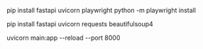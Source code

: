 pip install fastapi uvicorn playwright
python -m playwright install

pip install fastapi uvicorn requests beautifulsoup4


uvicorn main:app --reload --port 8000
